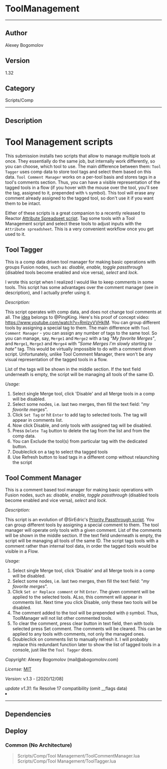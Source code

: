 # ToolManagement
___

## Author
Alexey Bogomolov

## Version
1.32

## Category
Scripts/Comp

___

## Description
<h1>Tool Management scripts</h1>
<p>This submission installs two scripts that allow to manage multiple tools at once. They essentially do the same job, but internally work differently, so you can choose, which tool to use. 
The main difference between them: <code>Tool Tagger</code> uses comp data to store tool tags and select them based on this data. <code>Tool Comment Manager</code> works on a per-tool basis and stores tags in a tool's comments section. Thus, you can have a visible representation of the tagged tools in a flow (if you hover with the mouse over the tool, you'll see the tag, assigned to it, prepended with <code>%</code> symbol). This tool will erase any comment already assigned to the tagged tool, so don't use it if you want them to be intact.</p>
<p>Either of these scripts is a great companion to a recently released to Reactor <a href="https://www.steakunderwater.com/wesuckless/viewtopic.php?p=35321#p35321">Attribute Spreadseet script</a>. Tag some tools with a Tool Management script and select these tools to adjust inputs with the <code>Attribute spreadsheet</code>. This is a very convenient workflow once you get used to it.</p>
<h2>Tool Tagger</h2>
<p>This is a comp data driven tool manager for making basic operations with groups Fusion nodes, such as: <em>disable, enable, toggle passthrough</em> (disabled tools become enabled and vice versa), <em>select</em> and <em>lock</em>. </p>
<p>I wrote this script when I realized I would like to keep comments in some tools. This script has some advantages over the comment manager (see in description), and I actually prefer using it. </p>
<p><em>Description:</em></p>
<p>This script operates with comp data, and does not change tool comments at all. The <a href="https://www.steakunderwater.com/wesuckless/viewtopic.php?p=22734#p22734">idea</a> belongs to @PingKing. Here's his proof of concept video: <a href="https://www.youtube.com/watch?v=RmlzyVVHkIM">https://www.youtube.com/watch?v=RmlzyVVHkIM</a>. You can group different tools by assigning a special tag to them. The main difference with <code>Tool Comment Manager</code> - you can assign any number of tags to the same tool. So you can manage, say, <code>Merge1</code> and <code>Merge2</code> with a tag <em>"My favorite Merges"</em>, and <code>Merge1</code>, <code>Merge3</code> and <code>Merge4</code> with <em>"Some Merges I'm slowly starting to hate"</em> tag. This would be virtually impossible to do with a comment driven script. Unfortunately, unlike Tool Comment Manager, there won't be any visual representation of the tagged tools in a flow.</p>
<p>List of the tags will be shown in the middle section. If the text field underneath is empty, the script will be managing all tools of the same ID.</p>
<p><em>Usage:</em></p>
<ol>
<li>Select single Merge tool, click 'Disable' and all Merge tools in a comp will be disabled.</li>
<li>Select some nodes, i.e. last two merges, then fill the text field: "<em>my favorite merges</em>".</li>
<li>Click <code>Set Tag</code> or hit <code>Enter</code> to add tag to selected tools. The tag will appear in comments list.</li>
<li>Now click Disable, and only tools with assigned tag will be disabled.</li>
<li>Press <code>Delete Tag</code> button to delete the tag from the list and from the comp data.</li>
<li>You can Exclude the tool(s) from particular tag with the dedicated button. 
<li>Doubleclick on a tag to select tha tagged tools</li>
<li>Use Refresh button to load tags in a different comp without relaunching the script</li>
</ol>

<h2>Tool Comment Manager</h2>
<p>This is a comment based tool manager for making basic operations with Fusion nodes, such as: <em>disable, enable, toggle passthrough</em> (disabled tools become enabled and vice versa), <em>select</em> and <em>lock</em>. </p>
<p><em>Description:</em></p>
<p>This script is an evolution of @SirEdric's <a href="https://www.steakunderwater.com/VFXPedia/96.0.243.189/images/SE_PriorityPassthrough.eyeonscript">Priority Passthrough script</a>. You can group different tools by assigning a special comment to them. The tool manager will operate only tools with a given comment. List of the comments will be shown in the middle section. If the text field underneath is empty, the script will be managing all tools of the same ID. The script tags tools with a comment rather than internal tool data, in order the tagged tools would be visible in a Flow.</p>
<p><em>Usage:</em></p>
<ol>
<li>Select single Merge tool, click 'Disable' and all Merge tools in a comp will be disabled.</li>
<li>Select some nodes, i.e. last two merges, then fill the text field: "<em>my favorite merges</em>". </li>
<li>Click <code>Set or Replace comment</code> or hit <code>Enter</code>. The given comment will be applied to the selected tools. ALso, this comment will appear in comments list. Next time you click Disable, only these two tools will be disabled. </li>
<li>The comment added to the tool will be prepended with <code>@</code> symbol. Thus, ToolManager will not list other commented tools. </li>
<li>To clear the comment, press clear button in text field, then with tools selected press Set comment. The comments will be cleared. This can be applied to any tools with comments, not only the managed ones.</li>
<li>Doubleclick on comments list to manually refresh it. I will probably replace this redundant function later to show the list of tagged tools in a console, just like the <code>Tool Tagger</code> does.</li>
</ol>

<p><em>Copyright:</em> Alexey Bogomolov (mail@abogomolov.com)</p>
<p><em>License:</em> <a href="https://mit-license.org/">MIT</a></p>
<p><em>Version:</em> v.1.3 - &#91;2020/12/08&#93;</p>
<i>update v1.31</i>: fix Resolve 17 compatibility (omit __flags data)<li>



___

## Dependencies

## Deploy

### Common (No Architecture)

> Scripts/Comp/Tool Management/ToolCommentManager.lua  
> Scripts/Comp/Tool Management/ToolTagger.lua  
